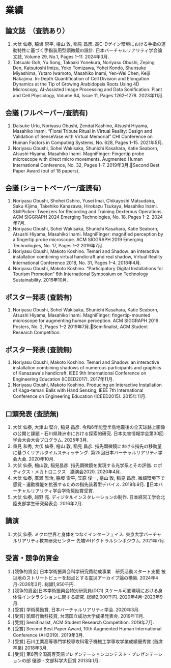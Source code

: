 # 業績
## 論文誌　（査読あり）
1. 大伏 仙泰, 脇坂 崇平, 檜山 敦, 稲見 昌彦. 高C-Dゲイン環境における手指の運動特性に基づく手指装用型顕微鏡の設計. 日本バーチャルリアリティ学会論文誌, Volume 29, No.1, Pages 1–11. 2024年3月.
1. Tatsuaki Goh, Yu Song, Takaaki Yonekura, Noriyasu Obushi, Zeping Den, Katsutoshi Imizu, Yoko Tomizawa, Yohei Kondo, Shunsuke Miyashima, Yutaro Iwamoto, Masahiko Inami, Yen-Wei Chen, Keiji Nakajima. In-Depth Quantification of Cell Division and Elongation Dynamics at the Tip of Growing Arabidopsis Roots Using 4D Microscopy, AI-Assisted Image Processing and Data Sonification. Plant and Cell Physiology, Volume 64, Issue 11, Pages 1262–1278. 2023年11月.

## 会議 (フルペーパー/査読有)
1. Daisuke Uriu, Noriyasu Obushi, Zendai Kashino, Atsushi Hiyama, Masahiko Inami. “Floral Tribute Ritual in Virtual Reality: Design and Validation of SenseVase with Virtual Memorial” CHI Conference on Human Factors in Computing Systems, No. 628, Pages 1–15. 2021年5月.
1. Noriyasu Obushi, Sohei Wakisaka, Shunichi Kasahara, Katie Seaborn, Atsushi Hiyama, Masahiko Inami. MagniFinger: Fingertip probe microscope with direct micro movements. Augmented Human International Conference, No. 32, Pages 1–7. 2019年3月.🏅Second Best Paper Award (out of 18 papers).

## 会議 (ショートペーパー/査読有)
1. Noriyasu Obushi, Shohei Oshiro, Yusei Imai, Chikayoshi Matsudaira, Saku Kijima, Takehiko Kanazawa, Hirokazu Tsukaya, Masahiko Inami. SkillPicker: Tweezers for Recording and Training Dexterous Operations. ACM SIGGRAPH 2024 Emerging Technologies, No. 18, Pages 1–2. 2024年7月.
1. Noriyasu Obushi, Sohei Wakisaka, Shunichi Kasahara, Katie Seaborn, Atsushi Hiyama, Masahiko Inami. MagniFinger: magnified perception by a fingertip probe microscope. ACM SIGGRAPH 2019 Emerging Technologies, No. 17, Pages 1–2 2019年7月.
1. Noriyasu Obushi, Makoto Koshino. Temari and Shadow: an interactive installation combining virtual handicraft and real shadow, Virtual Reality International Conference 2018, No. 31, Pages 1–4.  2018年4月.
1. Noriyasu Obushi, Makoto Koshino. “Participatory Digital Installations for Tourism Promotion” 6th International Symposium on Technology Sustainability. 2016年10月.

## ポスター発表 (査読有)
1. Noriyasu Obushi, Sohei Wakisaka, Shunichi Kasahara, Katie Seaborn, Atsushi Hiyama, Masahiko Inami. MagniFinger: fingertip-mounted microscope for augmenting human perception. ACM SIGGRAPH 2019 Posters, No. 2, Pages 1–2 2019年7月.🏅Semifinalist, ACM Student Research Competition.

## ポスター発表 (査読無)
1. Noriyasu Obushi, Makoto Koshino. Temari and Shadow: an interactive installation combining shadows of numerous participants and graphics of Kanazawa's handicraft, IEEE 9th International Conference on Engineering Education (ICEED2017). 2017年11月.
1. Noriyasu Obushi, Makoto Koshino. Producing an Interactive Installation of Kaga-temari Balls with Hand Sensing, IEEE 7th International Conference on Engineering Education (ICEED2015). 2015年11月.

## 口頭発表 (査読無)
1. 大伏 仙泰, 大津山 堅介, 稲見 昌彦. 令和6年能登半島地震後の全天球路上画像の公開と課題 - 石川県珠洲市における探索的研究. 日本災害情報学会第30回学会大会大会プログラム. 2025年3月.
1. 重見 和秀, 大伏 仙泰, 檜山 敦, 稲見 昌彦. 指先顕微鏡における指先の移動量に基づくリアルタイムスティッチング. 第25回日本バーチャルリアリティ学会大会. 2020年10月.
1. 大伏 仙泰, 檜山敦, 稲見昌彦. 指先顕微鏡を実現する光学系とその評価. ロボティクス・メカトロニクス　講演会2020. 2020年4月.
1. 大伏 仙泰, 廣瀬 雅治, 脇坂 崇平, 笠原 俊一, 檜山 敦, 稲見 昌彦. 微細環境下で感覚・運動機能を拡張するための指先装着型デバイス. 2019年9月. 🏅日本バーチャルリアリティ学会学術奨励賞受賞.
1. 大伏 仙泰, 越野 亮. ディジタルインスタレーションの制作. 日本経営工学会北陸支部学生研究発表会. 2016年2月.

## 講演
1. 大伏 仙泰. ミクロ世界と身体をつなぐインターフェイス. 東京大学バーチャルリアリティ教育研究センター 先端VRドクトラルシンポジウム. 2021年7月.

## 受賞・競争的資金
1. [競争的資金] 日本学術振興会科学研究費助成事業　研究活動スタート支援 被災地のストリートビューを起点とする震災アーカイブ論の構築. 2024年4月-2026年3月. 総額1,950千円.
1. [競争的資金]日本学術振興会特別研究員(DC1) スケール可変環境における身体性インタラクションに関する研究. 総額2,000千円. 2020年4月–2023年9月.
1. [受賞] 学術奨励賞, 日本バーチャルリアリティ学会. 2020年3月.
1. [受賞] 凱鈿行動科技賞, 台湾国立成功大学成果発表会. 2019年11月.
1. [受賞] Semifinalist, ACM Student Research Competition. 2019年7月.
1. [受賞] Second Best Paper Award, 10th Augmented Human International Conference (AH2019). 2019年3月.
1. [受賞] 石川工業高等専門学校専攻科電子機械工学専攻学業成績優秀賞 (首席卒業) 2018年3月.
1. [受賞] 第6回全国高専英語プレゼンテーションコンテスト・プレゼンテーションの部 優勝・文部科学大臣賞 2013年1月.